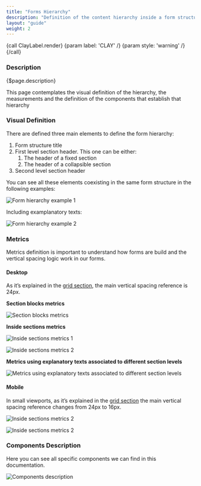 ```yaml
---
title: "Forms Hierarchy"
description: "Definition of the content hierarchy inside a form structure and the components used to identify the different content blocks."
layout: "guide"
weight: 2
---
```

{call ClayLabel.render}
	{param label: 'CLAY' /}
    {param style: 'warning' /}
{/call}

### Description

{$page.description}

This page contemplates the visual definition of the hierarchy, the measurements and the definition of the components that establish that hierarchy 

### Visual Definition

There are defined three main elements to define the form hierarchy:
1. Form structure title
2. First level section header. This one can be either:
    1. The header of a fixed section
    2. The header of a collapsible section
3. Second level section header

You can see all these elements coexisting in the same form structure in the following examples:

![Form hierarchy example 1](../../../images/FormHierarchy1.png)

Including examplanatory texts:

![Form hierarchy example 2](../../../images/FormHierarchy2.png)

### Metrics

Metrics definition is important to understand how forms are build and the vertical spacing logic work in our forms.

#### Desktop

As it’s explained in the [grid section](../../designPrinciples/grid.html), the main vertical spacing reference is 24px.

__Section blocks metrics__

![Section blocks metrics](../../../images/FormHierarchy3.png)

__Inside sections metrics__

![Inside sections metrics 1](../../../images/FormHierarchy4.png)

![Inside sections metrics 2](../../../images/FormHierarchy5.png)

__Metrics using explanatory texts associated to different section levels__

![Metrics using explanatory texts associated to different section levels](../../../images/FormHierarchy6.png)

#### Mobile

In small viewports, as it’s explained in the [grid section](../../designPrinciples/grid.html) the main vertical spacing reference changes from 24px to 16px.

![Inside sections metrics 2](../../../images/FormHierarchy7.png)

![Inside sections metrics 2](../../../images/FormHierarchy8.png)

### Components Description

Here you can see all specific components we can find in this documentation.

![Components description](../../../images/FormHierarchy9.png)


